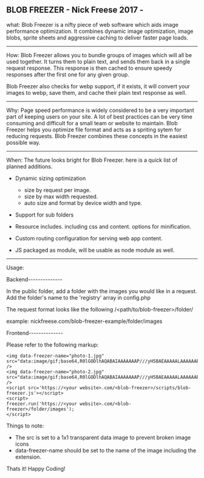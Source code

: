BLOB FREEZER -  Nick Freese 2017 -
------------------------------------------------------------------------------------------------------------------

what:  Blob Freezer is a nifty piece of web software which aids image performance optimization.  It combines dynamic image optimization, image blobs, sprite sheets and aggressive caching to deliver faster page loads. 

------------------------------------------------------------------------------------------------------------------

How:  Blob Freezer allows you to bundle groups of images which will all be used together. It turns them to plain text, and sends them back in a single request response.  This response is then cached to ensure speedy responses after the first one for any given group.

Blob Freezer also checks for webp support, if it exists, it will convert your images to webp, save them, and cache their plain text response as well.

------------------------------------------------------------------------------------------------------------------

Why: Page speed performance is widely considered to be a very important part of keeping users on your site.  A lot of best practices can be very time consuming and difficult for a small team or website to maintain.  Blob Freezer helps you optimize file format and acts as a spriting sytem for reducing requests.  Blob Freezer combines these concepts in the easiest possible way.

------------------------------------------------------------------------------------------------------------------

When:  The future looks bright for Blob Freezer. here is a quick list of planned additions.

- Dynamic sizing optimization
    - size by request per image.
    - size by max width requested.
    - auto size and format by device width and type.
 
- Support for sub folders
- Resource includes.  including css and content.  options for minification.
- Custom routing configuration for serving web app content.
- JS packaged as module, will be usable as node module as well.

------------------------------------------------------------------------------------------------------------------

Usage:

Backend--------------

In the public folder, add a folder with the images you would like in a request.
Add the folder's name to the 'registry' array in config.php

The request format looks like the following <your domain>/<path/to/blob-freezer>/folder/<foldername>

example: nickfreese.com/blob-freezer-example/folder/images

Frontend--------------

Please refer to the following markup:

```
<img data-freezer-name="photo-1.jpg" src="data:image/gif;base64,R0lGODlhAQABAIAAAAAAAP///yH5BAEAAAAALAAAAAABAAEAAAIBRAA7" />
<img data-freezer-name="photo-2.jpg" src="data:image/gif;base64,R0lGODlhAQABAIAAAAAAAP///yH5BAEAAAAALAAAAAABAAEAAAIBRAA7" />
<script src='https://<your website>.com/<blob-freezer>/scripts/blob-freezer.js'></script>
<script>
freezer.run('https://<your website>.com/<blob-freezer>/folder/images');
</script>

```

Things to note: 
- The src is set to a 1x1 transparent data image to prevent broken image icons
- data-freezer-name should be set to the name of the image including the extension.


Thats it!  Happy Coding!
